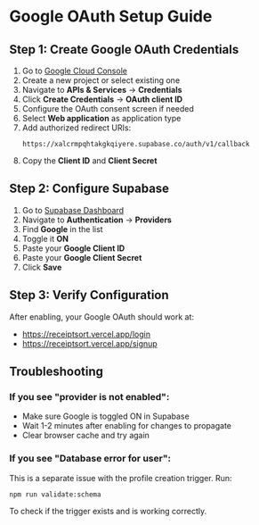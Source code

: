 # Google OAuth Setup Guide

## Step 1: Create Google OAuth Credentials

1. Go to [Google Cloud Console](https://console.cloud.google.com/)
2. Create a new project or select existing one
3. Navigate to **APIs & Services** → **Credentials**
4. Click **Create Credentials** → **OAuth client ID**
5. Configure the OAuth consent screen if needed
6. Select **Web application** as application type
7. Add authorized redirect URIs:
   ```
   https://xalcrmpqhtakgkqiyere.supabase.co/auth/v1/callback
   ```
8. Copy the **Client ID** and **Client Secret**

## Step 2: Configure Supabase

1. Go to [Supabase Dashboard](https://supabase.com/dashboard/project/xalcrmpqhtakgkqiyere)
2. Navigate to **Authentication** → **Providers**
3. Find **Google** in the list
4. Toggle it **ON**
5. Paste your **Google Client ID**
6. Paste your **Google Client Secret**
7. Click **Save**

## Step 3: Verify Configuration

After enabling, your Google OAuth should work at:
- https://receiptsort.vercel.app/login
- https://receiptsort.vercel.app/signup

## Troubleshooting

### If you see "provider is not enabled":
- Make sure Google is toggled ON in Supabase
- Wait 1-2 minutes after enabling for changes to propagate
- Clear browser cache and try again

### If you see "Database error for user":
This is a separate issue with the profile creation trigger. Run:
```bash
npm run validate:schema
```

To check if the trigger exists and is working correctly.

